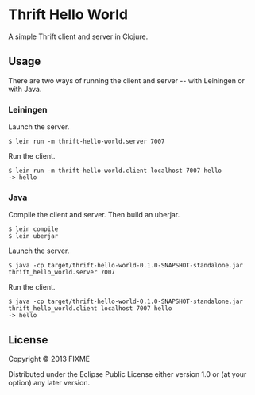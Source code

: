 # Thrift Hello World

A simple Thrift client and server in Clojure.

## Usage

There are two ways of running the client and server -- with Leiningen or with Java.

### Leiningen
Launch the server.

```
$ lein run -m thrift-hello-world.server 7007
```

Run the client.

```
$ lein run -m thrift-hello-world.client localhost 7007 hello
-> hello
```

### Java
Compile the client and server. Then build an uberjar.

```
$ lein compile
$ lein uberjar
```

Launch the server.

```
$ java -cp target/thrift-hello-world-0.1.0-SNAPSHOT-standalone.jar thrift_hello_world.server 7007
```

Run the client.

```
$ java -cp target/thrift-hello-world-0.1.0-SNAPSHOT-standalone.jar thrift_hello_world.client localhost 7007 hello
-> hello
```

## License

Copyright © 2013 FIXME

Distributed under the Eclipse Public License either version 1.0 or (at
your option) any later version.
